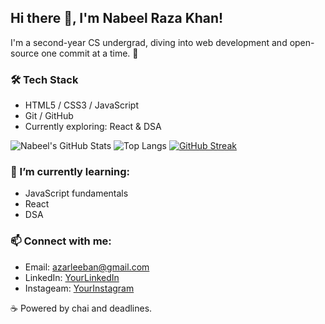 ## Hi there 👋, I'm Nabeel Raza Khan!
I'm a second-year CS undergrad, diving into web development and open-source one commit at a time. 🚀

### 🛠️ Tech Stack
- HTML5 / CSS3 / JavaScript
- Git / GitHub
- Currently exploring: React & DSA

![Nabeel's GitHub Stats](https://github-readme-stats.vercel.app/api?username=nabeelrkb&show_icons=true&theme=dark)
![Top Langs](https://github-readme-stats.vercel.app/api/top-langs/?username=nabeelrkb&layout=compact&theme=dark)
[![GitHub Streak](https://streak-stats.demolab.com?user=nabeelrkb&theme=dark)](https://git.io/streak-stats)

### 🌱 I’m currently learning:
- JavaScript fundamentals
- React
- DSA


### 📫 Connect with me:
- Email: azarleeban@gmail.com
- LinkedIn: [YourLinkedIn](https://www.linkedin.com/in/nabeel-raza-080849338/)
- Instageam: [YourInstagram](https://www.instagram.com/nabeelrk_/)

☕ Powered by chai and deadlines.
